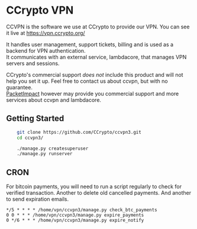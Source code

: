 CCrypto VPN 
===========

CCVPN is the software we use at CCrypto to provide our VPN.
You can see it live at https://vpn.ccrypto.org/

It handles user management, support tickets, billing and is used as a backend
for VPN authentication.  
It communicates with an external service, lambdacore, that manages VPN servers
and sessions.

CCrypto's commercial support *does not* include this product and will not help you set it up.
Feel free to contact us about ccvpn, but with no guarantee.  
[PacketImpact](https://packetimpact.net/) however may provide you commercial support
and more services about ccvpn and lambdacore.


Getting Started
---------------

```bash
    git clone https://github.com/CCrypto/ccvpn3.git
    cd ccvpn3/

    ./manage.py createsuperuser
    ./manage.py runserver

```

CRON
----

For bitcoin payments, you will need to run a script regularly to check for
verified transaction. Another to delete old cancelled payments.
And another to send expiration emails.

    */5 * * * * /home/vpn/ccvpn3/manage.py check_btc_payments
    0 0 * * * /home/vpn/ccvpn3/manage.py expire_payments
    0 */6 * * * /home/vpn/ccvpn3/manage.py expire_notify

